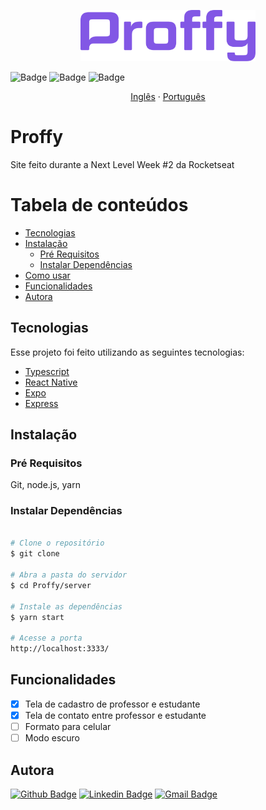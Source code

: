 <p align="center">
  <img src="https://github.com/3salles/Proffy/blob/master/.github/logo.png" alt="Proffy" width="280">
</p>

![Badge](https://img.shields.io/badge/version-0.1.0-blue)
![Badge](https://img.shields.io/badge/status-unfinished-red)
![Badge](https://img.shields.io/badge/license-MIT-brightgreen)
  

<p align="center">
    <a href="README-en.md">Inglês</a>
    ·
    <a href="README.md">Português</a>
 </p>

# Proffy
Site feito durante a Next Level Week #2 da Rocketseat

Tabela de conteúdos
=================
<!--ts-->
   * [Tecnologias](#tecnologias)
   * [Instalação](#instalaçao)
      * [Pré Requisitos](#pré-requisitos)
      * [Instalar Dependências](#instalar-dependências)
   * [Como usar](#como-usar)
   * [Funcionalidades](#funcionalidades)
   * [Autora](#autora)
<!--te-->

## Tecnologias
Esse projeto foi feito utilizando as seguintes tecnologias:
<ul>
  <li><a href="https://www.typescriptlang.org/">Typescript</a></li>
  <li><a href="https://reactnative.dev/">React Native</a></li>
  <li><a href="https://expo.io/">Expo</a></li>
  <li><a href="https://expressjs.com/en/api.html#express">Express</a></li>
</ul>

## Instalação
### Pré Requisitos
Git, node.js, yarn

### Instalar Dependências
```bash

# Clone o repositório
$ git clone 

# Abra a pasta do servidor
$ cd Proffy/server

# Instale as dependências
$ yarn start

# Acesse a porta 
http://localhost:3333/
```
## Funcionalidades
- [x] Tela de cadastro de professor e estudante
- [x] Tela de contato entre professor e estudante
- [ ] Formato para celular
- [ ] Modo escuro

## Autora
[![Github Badge](https://img.shields.io/badge/-Github-000?style=flat-square&logo=Github&logoColor=white&link=https://github.com/3salles)](https://github.com/3salles)
[![Linkedin Badge](https://img.shields.io/badge/-LinkedIn-blue?style=flat-square&logo=Linkedin&logoColor=white&link=https://www.linkedin.com/in/beatriz-salles-b701a31a6)](https://www.linkedin.com/in/beatriz-salles-b701a31a6/)
[![Gmail Badge](https://img.shields.io/badge/-Gmail-c14438?style=flat-square&logo=Gmail&logoColor=white&link=mailto:beatrizsallesss@gmail.com)](mailto:beatrizsallesss@gmail.com)
